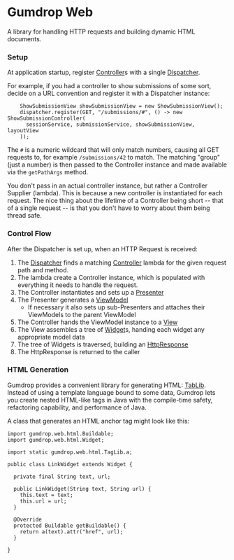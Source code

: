 # Gumdrop Web

A library for handling HTTP requests and building dynamic HTML documents.

### Setup

At application startup, register [Controller](gumdrop/web/control/Controller.java)s with a single
[Dispatcher](gumdrop/web/control/Dispatcher.java).

For example, if you had a controller to show submissions of some sort, decide on a URL convention and register it with a
Dispatcher instance:

```
    ShowSubmissionView showSubmissionView = new ShowSubmissionView();
    dispatcher.register(GET, "/submissions/#", () -> new ShowSubmissionController(
      sessionService, submissionService, showSubmissionView, layoutView
    ));
```

The `#` is a numeric wildcard that will only match numbers, causing all GET requests to, for example `/submissions/42`
to match. The matching "group" (just a number) is then passed to the Controller instance and made available via
the `getPathArgs` method. 

You don't pass in an actual controller instance, but rather a Controller Supplier (lambda). This is because a new
controller is instantiated for each request. The nice thing about the lifetime of a Controller being short -- that of a
single request -- is that you don't have to worry about them being thread safe.

### Control Flow

After the Dispatcher is set up, when an HTTP Request is received:

1. The [Dispatcher](gumdrop/web/control/Dispatcher.java) finds a matching
[Controller](gumdrop/web/control/Controller.java) lambda for the given request path and method.
2. The lambda create a Controller instance, which is populated with everything it needs to handle the request.
3. The Controller instantiates and sets up a [Presenter](gumdrop/web/control/Presenter.java)
3. The Presenter generates a [ViewModel](gumdrop/web/html/ViewModel.java)
    * If necessary it also sets up sub-Presenters and attaches their ViewModels to the parent ViewModel
4. The Controller hands the ViewModel instance to a [View](gumdrop/web/html/View.java)
5. The View assembles a tree of [Widget](gumdrop/web/html/Widget.java)s, handing each widget any appropriate model data
6. The tree of Widgets is traversed, building an [HttpResponse](gumdrop/web/http/HttpResponse.java)
7. The HttpResponse is returned to the caller

### HTML Generation

Gumdrop provides a convenient library for generating HTML: [TabLib](gumdrop/web/html/TagLib.java). Instead of using a
template language bound to some data, Gumdrop lets you create nested HTML-like tags in Java with the compile-time
safety, refactoring capability, and performance of Java.

A class that generates an HTML anchor tag might look like this:

```
import gumdrop.web.html.Buildable;
import gumdrop.web.html.Widget;

import static gumdrop.web.html.TagLib.a;

public class LinkWidget extends Widget {

  private final String text, url;

  public LinkWidget(String text, String url) {
    this.text = text;
    this.url = url;
  }

  @Override
  protected Buildable getBuildable() {
    return a(text).attr("href", url);
  }

}
```